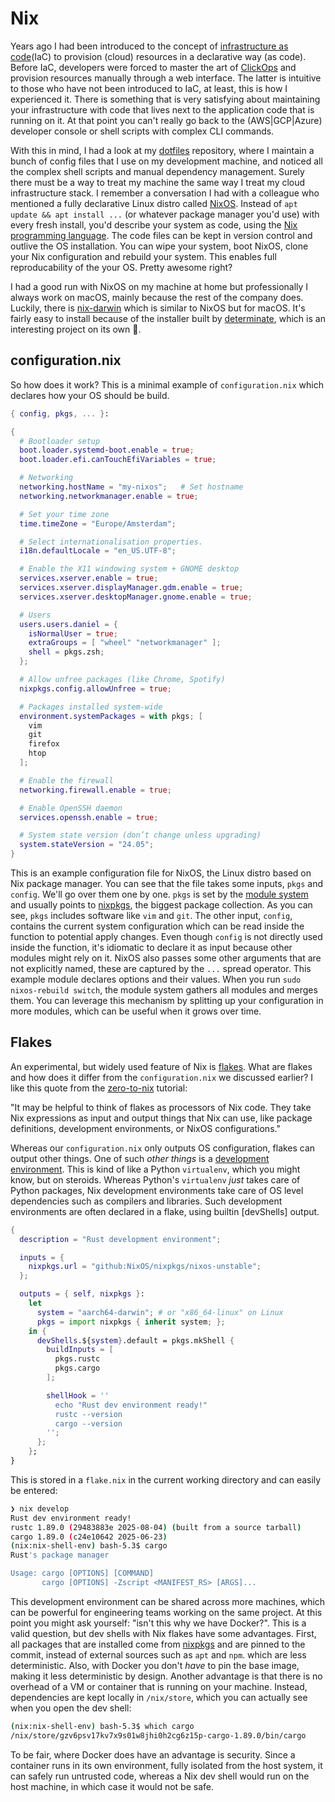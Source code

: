 # Nix

Years ago I had been introduced to the concept of [infrastructure as code](https://en.wikipedia.org/wiki/Infrastructure_as_code)(IaC) to provision (cloud) resources in a declarative way (as code). Before IaC, developers were forced to master the art of [ClickOps](https://dev.to/terraformmonkey/what-is-clickops-27f9) and provision resources manually through a web interface. The latter is intuitive to those who have not been introduced to IaC, at least, this is how I experienced it. There is something that is very satisfying about maintaining your infrastructure with code that lives next to the application code that is running on it. At that point you can't really go back to the (AWS|GCP|Azure) developer console or shell scripts with complex CLI commands.

With this in mind, I had a look at my [dotfiles](https://github.com/danielsteman/.dotfiles) repository, where I maintain a bunch of config files that I use on my development machine, and noticed all the complex shell scripts and manual dependency management. Surely there must be a way to treat my machine the same way I treat my cloud infrastructure stack. I remember a conversation I had with a colleague who mentioned a fully declarative Linux distro called [NixOS](https://nixos.org/). Instead of `apt update && apt install ...` (or whatever package manager you'd use) with every fresh install, you'd describe your system as code, using the [Nix programming language](https://nix.dev/tutorials/nix-language.html). The code files can be kept in version control and outlive the OS installation. You can wipe your system, boot NixOS, clone your Nix configuration and rebuild your system. This enables full reproducability of the your OS. Pretty awesome right? 

I had a good run with NixOS on my machine at home but professionally I always work on macOS, mainly because the rest of the company does. Luckily, there is [nix-darwin](https://github.com/nix-darwin/nix-darwin) which is similar to NixOS but for macOS. It's fairly easy to install because of the installer built by [determinate](https://github.com/DeterminateSystems/nix-installer?tab=readme-ov-file#determinate-nix-installer), which is an interesting project on its own 🦀. 

## configuration.nix

So how does it work? This is a minimal example of `configuration.nix` which declares how your OS should be build. 

```nix
{ config, pkgs, ... }:

{
  # Bootloader setup
  boot.loader.systemd-boot.enable = true;
  boot.loader.efi.canTouchEfiVariables = true;

  # Networking
  networking.hostName = "my-nixos";   # Set hostname
  networking.networkmanager.enable = true;

  # Set your time zone
  time.timeZone = "Europe/Amsterdam";

  # Select internationalisation properties.
  i18n.defaultLocale = "en_US.UTF-8";

  # Enable the X11 windowing system + GNOME desktop
  services.xserver.enable = true;
  services.xserver.displayManager.gdm.enable = true;
  services.xserver.desktopManager.gnome.enable = true;

  # Users
  users.users.daniel = {
    isNormalUser = true;
    extraGroups = [ "wheel" "networkmanager" ];
    shell = pkgs.zsh;
  };

  # Allow unfree packages (like Chrome, Spotify)
  nixpkgs.config.allowUnfree = true;

  # Packages installed system-wide
  environment.systemPackages = with pkgs; [
    vim
    git
    firefox
    htop
  ];

  # Enable the firewall
  networking.firewall.enable = true;

  # Enable OpenSSH daemon
  services.openssh.enable = true;

  # System state version (don’t change unless upgrading)
  system.stateVersion = "24.05"; 
}
```

This is an example configuration file for NixOS, the Linux distro based on Nix package manager. You can see that the file takes some inputs, `pkgs` and `config`. We'll go over them one by one. `pkgs` is set by the [module system](https://nix.dev/tutorials/module-system/index.html) and usually points to [nixpkgs](https://search.nixos.org/packages), the biggest package collection. As you can see, `pkgs` includes software like `vim` and `git`. The other input, `config`, contains the current system configuration which can be read inside the function to potential apply changes. Even though `config` is not directly used inside the function, it's idiomatic to declare it as input because other modules might rely on it. NixOS also passes some other arguments that are not explicitly named, these are captured by the `...` spread operator. This example module declares options and their values. When you run `sudo nixos-rebuild switch`, the module system gathers all modules and merges them. You can leverage this mechanism by splitting up your configuration in more modules, which can be useful when it grows over time. 


## Flakes

An experimental, but widely used feature of Nix is [flakes](https://nixos.wiki/wiki/Flakes). What are flakes and how does it differ from the `configuration.nix` we discussed earlier? I like this quote from the [zero-to-nix](https://zero-to-nix.com/concepts/flakes/) tutorial:

"It may be helpful to think of flakes as processors of Nix code. They take Nix expressions as input and output things that Nix can use, like package definitions, development environments, or NixOS configurations."

Whereas our `configuration.nix` only outputs OS configuration, flakes can output other things. One of such _other things_ is a [development environment](https://zero-to-nix.com/start/nix-develop/). This is kind of like a Python `virtualenv`, which you might know, but on steroids. Whereas Python's `virtualenv` _just_ takes care of Python packages, Nix development environments take care of OS level dependencies such as compilers and libraries. Such development environments are often declared in a flake, using builtin [devShells] output. 

```nix
{
  description = "Rust development environment";

  inputs = {
    nixpkgs.url = "github:NixOS/nixpkgs/nixos-unstable";
  };

  outputs = { self, nixpkgs }:
    let
      system = "aarch64-darwin"; # or "x86_64-linux" on Linux
      pkgs = import nixpkgs { inherit system; };
    in {
      devShells.${system}.default = pkgs.mkShell {
        buildInputs = [
          pkgs.rustc
          pkgs.cargo
        ];

        shellHook = ''
          echo "Rust dev environment ready!"
          rustc --version
          cargo --version
        '';
      };
    };
}
```

This is stored in a `flake.nix` in the current working directory and can easily be entered: 

```bash
❯ nix develop
Rust dev environment ready!
rustc 1.89.0 (29483883e 2025-08-04) (built from a source tarball)
cargo 1.89.0 (c24e10642 2025-06-23)
(nix:nix-shell-env) bash-5.3$ cargo
Rust's package manager

Usage: cargo [OPTIONS] [COMMAND]
       cargo [OPTIONS] -Zscript <MANIFEST_RS> [ARGS]...
```

This development environment can be shared across more machines, which can be powerful for engineering teams working on the same project. At this point you might ask yourself: "isn't this why we have Docker?". This is a valid question, but dev shells with Nix flakes have some advantages. First, all packages that are installed come from [nixpkgs](https://search.nixos.org/packages) and are pinned to the commit, instead of external sources such as `apt` and `npm`. which are less deterministic. Also, with Docker you don't _have_ to pin the base image, making it less deterministic by design. Another advantage is that there is no overhead of a VM or container that is running on your machine. Instead, dependencies are kept locally in `/nix/store`, which you can actually see when you open the dev shell: 

```bash
(nix:nix-shell-env) bash-5.3$ which cargo
/nix/store/gzv6psv17kv7x9s01w8jhi0h2cg6z15p-cargo-1.89.0/bin/cargo
```

To be fair, where Docker does have an advantage is security. Since a container runs in its own environment, fully isolated from the host system, it can safely run untrusted code, whereas a Nix dev shell would run on the host machine, in which case it would not be safe. 







